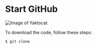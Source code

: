 # Start  GitHub 
![Image of Yaktocat](https://media.istockphoto.com/id/537331500/photo/programming-code-abstract-technology-background-of-software-deve.jpg?s=1024x1024&w=is&k=20&c=ffZ9DMUWJuqSOgFds4ltM_71PRVfBBu5vhPznWewDOM=)


To download the code, follow these steps:

~~~
$ git clone 


~~~

